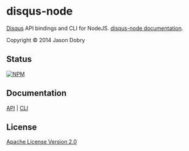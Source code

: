 disqus-node
===========

[Disqus](https://disqus.com/api/docs/) API bindings and CLI for NodeJS. [disqus-node documentation](http://disqus-node.pseudobry.com/).

Copyright © 2014 Jason Dobry

## Status
[![NPM](https://nodei.co/npm/disqus-node.png?downloads=true&stars=true)](https://nodei.co/npm/disqus-node/)

## Documentation
[API](http://disqus-node.pseudobry.com/lib/index.html) | [CLI](http://disqus-node.pseudobry.com/lib/cli/index.html)

## License
[Apache License Version 2.0](https://github.com/jmdobry/disqus-node/blob/master/LICENSE)

